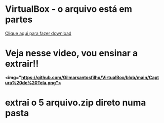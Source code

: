 # VirtualBox - o arquivo está em partes

<a href="https://github.com/Gilmarsantosfilho/VirtualBox/archive/refs/heads/main.zip">Clique aqui para fazer download</strong><strong><a>


# Veja nesse video, vou ensinar a extrair!!

<img="https://github.com/Gilmarsantosfilho/VirtualBox/blob/main/Captura%20de%20Tela.png">

# extrai o 5 arquivo.zip direto numa pasta
